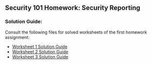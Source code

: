 ## Security 101 Homework: Security Reporting

### Solution Guide:

Consult the following files for solved worksheets of the first homework assignment: 

* [Worksheet 1 Solution Guide](https://docs.google.com/document/d/1o7UDzgMREwgleWvTi9DluxFfDxXB_Zq6hpDJBW7NBhQ/edit) 
* [Worksheet 2 Solution Guide](https://docs.google.com/document/d/1RiQwtHOFqHJXjbWDXsw7CprNdFX0dfFrmoaE1Aj_a_c/edit#heading=h.jk36q573acq1) 
* [Worksheet 3 Solution Guide](https://docs.google.com/document/d/1tukPbOVg6QRuNgGXa9S-NAS-MNXNOB8sSZvs0PlbSK8/edit)

